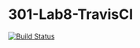 # 301-Lab8-TravisCI
[![Build Status](https://travis-ci.com/KaleburGit/301TravusLab.svg?branch=main)](https://travis-ci.com/KaleburGit/301TravisLab)
